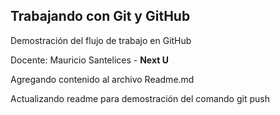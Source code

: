 ## Trabajando con Git y GitHub

Demostración del flujo de trabajo en GitHub

Docente: Mauricio Santelices - **Next U**

Agregando contenido al archivo Readme.md

Actualizando readme para demostración del comando git push